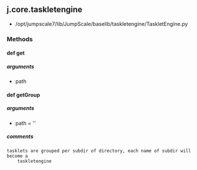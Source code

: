 <!-- toc -->
## j.core.taskletengine

- /opt/jumpscale7/lib/JumpScale/baselib/taskletengine/TaskletEngine.py

### Methods

#### def get 

##### arguments

- path

#### def getGroup 

##### arguments

- path = ''

##### comments

```
tasklets are grouped per subdir of directory, each name of subdir will become a
    taskletengine

```

